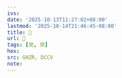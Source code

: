 ```yaml
---
ivs:
date: '2025-10-13T11:27:02+08:00'
lastmod: '2025-10-14T21:46:45-08:00'
title: 󰕊
url: 󰕊
tags: [臾, 臾]
hex: 
src: GHZR, DCCV
note:
---
```

